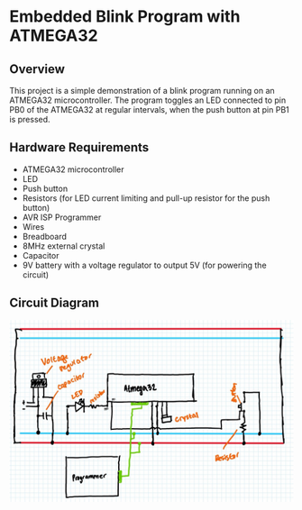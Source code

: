 # Embedded Blink Program with ATMEGA32

## Overview
This project is a simple demonstration of a blink program running on an ATMEGA32 microcontroller. The program toggles an LED connected to pin PB0 of the ATMEGA32 at regular intervals, when the push button at pin PB1 is pressed.

## Hardware Requirements
- ATMEGA32 microcontroller
- LED
- Push button
- Resistors (for LED current limiting and pull-up resistor for the push button)
- AVR ISP Programmer
- Wires
- Breadboard
- 8MHz external crystal
- Capacitor
- 9V battery with a voltage regulator to output 5V (for powering the circuit)

## Circuit Diagram
![Circuit Diagram](images/schematic.png)
